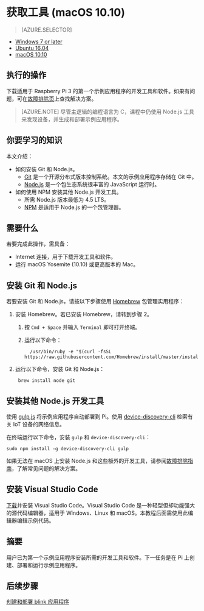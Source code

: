 <properties
    pageTitle="获取工具 (macOS 10.10) | Azure"
    description="下载并安装适用于 macOS 上 Pi 的第一个示例应用程序的必需工具和软件。"
    services="iot-hub"
    documentationcenter=""
    author="shizn"
    manager="timtl"
    tags=""
    keywords="iot 开发, iot 软件, 物联网软件, 在 mac 上安装 git, gulp 运行, 安装 node js mac" />
<tags
    ms.assetid="fc6bd2c8-a847-4bf5-818f-6f7f9a6835ee"
    ms.service="iot-hub"
    ms.devlang="c"
    ms.topic="article"
    ms.tgt_pltfrm="na"
    ms.workload="na"
    ms.date="11/28/2016"
    wacn.date="01/06/2017"
    ms.author="xshi" />  


# 获取工具 (macOS 10.10)
>[AZURE.SELECTOR]
- [Windows 7 or later](/documentation/articles/iot-hub-raspberry-pi-kit-c-lesson1-get-the-tools-win32/)
- [Ubuntu 16.04](/documentation/articles/iot-hub-raspberry-pi-kit-c-lesson1-get-the-tools-ubuntu/)
- [macOS 10.10](/documentation/articles/iot-hub-raspberry-pi-kit-c-lesson1-get-the-tools-mac/)

## 执行的操作
下载适用于 Raspberry Pi 3 的第一个示例应用程序的开发工具和软件。如果有问题，可在[故障排除页](/documentation/articles/iot-hub-raspberry-pi-kit-c-troubleshooting/)上查找解决方案。

> [AZURE.NOTE]
尽管主逻辑的编程语言为 C，课程中仍使用 Node.js 工具来发现设备，并生成和部署示例应用程序。

## 你要学习的知识
本文介绍：

* 如何安装 Git 和 Node.js。
  * [Git](https://git-scm.com) 是一个开源分布式版本控制系统。本文的示例应用程序存储在 Git 中。
  * [Node.js](https://nodejs.org/en/) 是一个包生态系统很丰富的 JavaScript 运行时。
* 如何使用 NPM 安装其他 Node.js 开发工具。
  * 所需 Node.js 版本最低为 4.5 LTS。
  * [NPM](https://www.npmjs.com) 是适用于 Node.js 的一个包管理器。

## 需要什么
若要完成此操作，需具备：

* Internet 连接，用于下载开发工具和软件。
* 运行 macOS Yosemite (10.10) 或更高版本的 Mac。

## 安装 Git 和 Node.js
若要安装 Git 和 Node.js，请按以下步骤使用 [Homebrew](http://brew.sh) 包管理实用程序：

1. 安装 Homebrew。若已安装 Homebrew，请转到步骤 2。
   
   1. 按 `Cmd + Space` 并输入 `Terminal` 即可打开终端。
   2. 运行以下命令：
      
      
        	/usr/bin/ruby -e "$(curl -fsSL https://raw.githubusercontent.com/Homebrew/install/master/install)"
      
2. 运行以下命令，安装 Git 和 Node.js：
   
   
    	brew install node git
   

## 安装其他 Node.js 开发工具
使用 [gulp.js](http://gulpjs.com) 将示例应用程序自动部署到 Pi。使用 [device-discovery-cli](https://github.com/Azure/device-discovery-cli) 检索有关 IoT 设备的网络信息。

在终端运行以下命令，安装 `gulp` 和 `device-discovery-cli`：


	sudo npm install -g device-discovery-cli gulp


如果无法在 macOS 上安装 Node.js 和这些额外的开发工具，请参阅[故障排除指南](/documentation/articles/iot-hub-raspberry-pi-kit-c-troubleshooting/)，了解常见问题的解决方案。

## 安装 Visual Studio Code
[下载](https://code.visualstudio.com/docs/setup/osx)并安装 Visual Studio Code。Visual Studio Code 是一种轻型但却功能强大的源代码编辑器，适用于 Windows、Linux 和 macOS。本教程后面需使用此编辑器编辑示例代码。

## 摘要
用户已为第一个示例应用程序安装所需的开发工具和软件。下一任务是在 Pi 上创建、部署和运行示例应用程序。

## 后续步骤
[创建和部署 blink 应用程序](/documentation/articles/iot-hub-raspberry-pi-kit-c-lesson1-deploy-blink-app/)

<!---HONumber=Mooncake_0103_2017-->